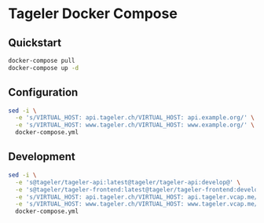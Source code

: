 # Tageler Docker Compose

## Quickstart

```bash
docker-compose pull
docker-compose up -d
```

## Configuration
```bash
sed -i \
  -e 's/VIRTUAL_HOST: api.tageler.ch/VIRTUAL_HOST: api.example.org/' \
  -e 's/VIRTUAL_HOST: www.tageler.ch/VIRTUAL_HOST: www.example.org/' \
  docker-compose.yml
```

## Development

```bash
sed -i \
  -e 's@tageler/tageler-api:latest@tageler/tageler-api:develop@' \
  -e 's@tageler/tageler-frontend:latest@tageler/tageler-frontend:develop@' \
  -e 's/VIRTUAL_HOST: api.tageler.ch/VIRTUAL_HOST: api.tageler.vcap.me/' \
  -e 's/VIRTUAL_HOST: www.tageler.ch/VIRTUAL_HOST: www.tageler.vcap.me/' \
  docker-compose.yml
```
